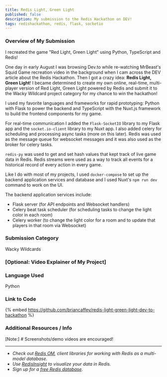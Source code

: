 ```yaml
---
title: Redis Light, Green Light
published: false
description: My submission to the Redis Hackathon on DEV!
tags: redishackathon, redis, flask, socketio
---
```


### Overview of My Submission

I recreated the game "Red Light, Green Light" using Python, TypeScript and Redis!

One day in early August I was browsing Dev.to while re-watching MrBeast's Squid Game recreation video in the background when I cam across the DEV article about the Redis Hackathon. Then I got a crazy idea: **Redis Light, Green Light**! I became determined to create my own online, real-time, multi-player version of Red Light, Green Light powered by Redis and submit it to the Wacky Wildcard project category for my chance to win the hackathon!

I used my favorite languages and frameworks for rapid prototyping: Python with Flask to power the backend and TypeScript with the Nuxt.js framework to build the frontend components for my game.

For real-time communication I added the `Flask-SocketIO` library to my Flask app and the `socket.io-client` library to my Nuxt app. I also added celery for scheduling and processing async tasks (more on this later). Redis was used as the message queue for websocket messages and it was also used as the broker for celery tasks.

`redis-py` was used to get and set hash values that kept track of live game data in Redis. Redis streams were used as a way to track all events for a historical record of every action in every game.

Like I do with most of my projects, I used `docker-compose` to set up the backend application services and database and I used Nuxt's `npm run dev` command to work on the UI.

The backend application services include:

- Flask server (for API endpoints and Websocket handlers)
- Celery beat task scheduler (for scheduling tasks to change the light color in each room)
- Celery worker (to change the light color for a room and to update that players in that room via Websocket)

### Submission Category

Wacky Wildcards

### [Optional: Video Explainer of My Project]

[Note]: # (This is where you can embed the optional bonus video you created to accompany your submission. Ensure your video is published publicly to YouTube and you’ve used the embed tag here to share it with us. By opting to include a video, you will be eligible for BONUS prizes. Learn more in the announcement post.)

### Language Used

Python

### Link to Code

{% embed https://github.com/briancaffey/redis-light-green-light-dev-to-hackathon %}

### Additional Resources / Info

[Note:] # Screenshots/demo videos are encouraged!

- - -

* _Check out [Redis OM](https://redis.io/docs/stack/get-started/clients/#high-level-client-libraries), client libraries for working with Redis as a multi-model database._
* _Use [RedisInsight](https://redis.info/redisinsight) to visualize your data in Redis._
* _Sign up for a [free Redis database](https://redis.info/try-free-dev-to)._
